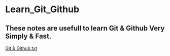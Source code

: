 # Learn_Git_Github
## These notes are usefull to learn Git & Github Very Simply & Fast.

[Git & Github.txt](https://github.com/VikasRana007/Learn_Git_Github/files/9658173/Git.Github.txt)
